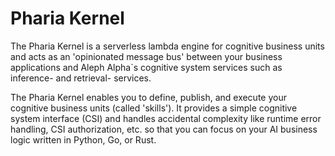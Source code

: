 # Pharia Kernel

The Pharia Kernel is a serverless lambda engine for cognitive business units and acts as an 'opinionated message bus'
between your business applications and Aleph Alpha`s cognitive system services such as inference- and retrieval- services.

The Pharia Kernel enables you to define, publish, and execute your cognitive business units (called 'skills').
It provides a simple cognitive system interface (CSI) and handles accidental complexity like runtime error handling, CSI authorization, etc. so that you can focus on your AI business logic written in Python, Go, or Rust.

